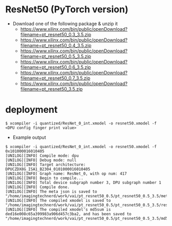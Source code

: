 # ResNet50 (PyTorch version)

- Download one of the following package & unzip it
    - https://www.xilinx.com/bin/public/openDownload?filename=pt_resnet50_0.3_3.5.zip
    - https://www.xilinx.com/bin/public/openDownload?filename=pt_resnet50_0.4_3.5.zip
    - https://www.xilinx.com/bin/public/openDownload?filename=pt_resnet50_0.5_3.5.zip
    - https://www.xilinx.com/bin/public/openDownload?filename=pt_resnet50_0.6_3.5.zip
    - https://www.xilinx.com/bin/public/openDownload?filename=pt_resnet50_0.7_3.5.zip
    - https://www.xilinx.com/bin/public/openDownload?filename=pt_resnet50_3.5.zip


# deployment

```shell-session
$ xcompiler -i quantized/ResNet_0_int.xmodel -o resnet50.xmodel -f <DPU config finger print value>
```

- Example output

```shell-session
$ xcompiler -i quantized/ResNet_0_int.xmodel -o resnet50.xmodel -f 0x101000016010405
[UNILOG][INFO] Compile mode: dpu
[UNILOG][INFO] Debug mode: null
[UNILOG][INFO] Target architecture: DPUCZDX8G_ISA1_B2304_0101000016010405
[UNILOG][INFO] Graph name: ResNet_0, with op num: 417
[UNILOG][INFO] Begin to compile...
[UNILOG][INFO] Total device subgraph number 3, DPU subgraph number 1
[UNILOG][INFO] Compile done.
[UNILOG][INFO] The meta json is saved to "/home/imagingtechnerd/work/vai/pt_resnet50_0.5/pt_resnet50_0.5_3.5/meta.json"
[UNILOG][INFO] The compiled xmodel is saved to "/home/imagingtechnerd/work/vai/pt_resnet50_0.5/pt_resnet50_0.5_3.5/resnet50.xmodel"
[UNILOG][INFO] The compiled xmodel's md5sum is ded16e008c65a399983a906d457c3ba2, and has been saved to "/home/imagingtechnerd/work/vai/pt_resnet50_0.5/pt_resnet50_0.5_3.5/md5sum.txt"
```
